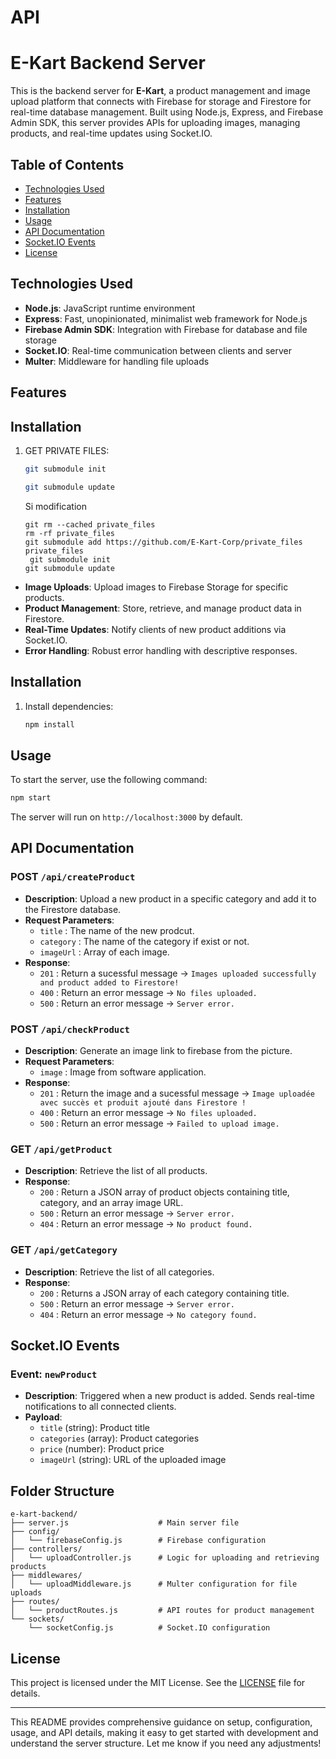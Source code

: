 # API

# E-Kart Backend Server

This is the backend server for **E-Kart**, a product management and image upload platform that connects with Firebase for storage and Firestore for real-time database management. Built using Node.js, Express, and Firebase Admin SDK, this server provides APIs for uploading images, managing products, and real-time updates using Socket.IO.

## Table of Contents

- [Technologies Used](#technologies-used)
- [Features](#features)
- [Installation](#installation)
- [Usage](#usage)
- [API Documentation](#api-documentation)
- [Socket.IO Events](#socketio-events)
- [License](#license)

## Technologies Used

- **Node.js**: JavaScript runtime environment
- **Express**: Fast, unopinionated, minimalist web framework for Node.js
- **Firebase Admin SDK**: Integration with Firebase for database and file storage
- **Socket.IO**: Real-time communication between clients and server
- **Multer**: Middleware for handling file uploads

## Features

## Installation

1. GET PRIVATE FILES:

   ```bash
   git submodule init
   ```

   ```bash
   git submodule update
   ```

   Si modification

   ```
   git rm --cached private_files
   rm -rf private_files
   git submodule add https://github.com/E-Kart-Corp/private_files private_files
    git submodule init
   git submodule update
   ```

- **Image Uploads**: Upload images to Firebase Storage for specific products.
- **Product Management**: Store, retrieve, and manage product data in Firestore.
- **Real-Time Updates**: Notify clients of new product additions via Socket.IO.
- **Error Handling**: Robust error handling with descriptive responses.

## Installation

1. Install dependencies:

   ```bash
   npm install
   ```

## Usage

To start the server, use the following command:

```bash
npm start
```

The server will run on `http://localhost:3000` by default.

## API Documentation

### POST `/api/createProduct`

- **Description**: Upload a new product in a specific category and add it to the Firestore database.
- **Request Parameters**:
  - `title` : The name of the new prodcut.
  - `category` : The name of the category if exist or not.
  - `imageUrl` : Array of each image.
- **Response**:
  - `201` : Return a sucessful message -> `Images uploaded successfully and product added to Firestore!`
  - `400` : Return an error message -> `No files uploaded.`
  - `500` : Return an error message -> `Server error.`

### POST `/api/checkProduct`

- **Description**: Generate an image link to firebase from the picture.
- **Request Parameters**:
  - `image` : Image from software application.
- **Response**:
  - `201` : Return the image and a sucessful message -> `Image uploadée avec succès et produit ajouté dans Firestore !`
  - `400` : Return an error message -> `No files uploaded.`
  - `500` : Return an error message -> `Failed to upload image.`

### GET `/api/getProduct`

- **Description**: Retrieve the list of all products.
- **Response**:
  - `200` : Return a JSON array of product objects containing title, category, and an array image URL.
  - `500` : Return an error message -> `Server error.`
  - `404` : Return an error message -> `No product found.`

### GET `/api/getCategory`

- **Description**: Retrieve the list of all categories.
- **Response**:
  - `200` : Returns a JSON array of each category containing title.
  - `500` : Return an error message -> `Server error.`
  - `404` : Return an error message -> `No category found.`

## Socket.IO Events

### Event: `newProduct`

- **Description**: Triggered when a new product is added. Sends real-time notifications to all connected clients.
- **Payload**:
  - `title` (string): Product title
  - `categories` (array): Product categories
  - `price` (number): Product price
  - `imageUrl` (string): URL of the uploaded image

## Folder Structure

```plaintext
e-kart-backend/
├── server.js                    # Main server file
├── config/
│   └── firebaseConfig.js        # Firebase configuration
├── controllers/
│   └── uploadController.js      # Logic for uploading and retrieving products
├── middlewares/
│   └── uploadMiddleware.js      # Multer configuration for file uploads
├── routes/
│   └── productRoutes.js         # API routes for product management
└── sockets/
    └── socketConfig.js          # Socket.IO configuration
```

## License

This project is licensed under the MIT License. See the [LICENSE](LICENSE) file for details.

---

This README provides comprehensive guidance on setup, configuration, usage, and API details, making it easy to get started with development and understand the server structure. Let me know if you need any adjustments!
